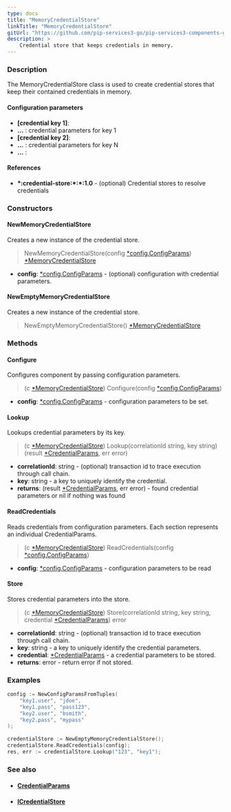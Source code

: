 ```yaml
---
type: docs
title: "MemoryCredentialStore"
linkTitle: "MemoryCredentialStore"
gitUrl: "https://github.com/pip-services3-go/pip-services3-components-go"
description: >
    Credential store that keeps credentials in memory.
---
```



### Description

The MemoryCredentialStore class is used to create credential stores that keep their contained credentials in memory.

#### Configuration parameters

- **[credential key 1]**:
- **...** : credential parameters for key 1
- **[credential key 2]**:
- **...** : credential parameters for key N
- **...** :

#### References
- **\*:credential-store:\*:\*:1.0** -  (optional) Credential stores to resolve credentials



### Constructors

#### NewMemoryCredentialStore
Creates a new instance of the credential store.

> NewMemoryCredentialStore(config [*config.ConfigParams](../../../commons/config/config_params)) [*MemoryCredentialStore]()

- **config**: [*config.ConfigParams](../../../commons/config/config_params) - (optional) configuration with credential parameters.

#### NewEmptyMemoryCredentialStore
Creates a new instance of the credential store.

> NewEmptyMemoryCredentialStore() [*MemoryCredentialStore]()


### Methods

#### Configure
Configures component by passing configuration parameters.

> (c [*MemoryCredentialStore]()) Configure(config [*config.ConfigParams](../../../commons/config/config_params))

- **config**: [*config.ConfigParams](../../../commons/config/config_params) - configuration parameters to be set.


#### Lookup
Lookups credential parameters by its key.

> (c [*MemoryCredentialStore]()) Lookup(correlationId string, key string) (result [*CredentialParams](../credential_params), err error)

- **correlationId**: string - (optional) transaction id to trace execution through call chain.
- **key**: string - a key to uniquely identify the credential.
- **returns**: (result [*CredentialParams](../credential_params), err error) - found credential parameters or nil if nothing was found


#### ReadCredentials
Reads credentials from configuration parameters.
Each section represents an individual CredentialParams.

> (c [*MemoryCredentialStore]()) ReadCredentials(config [*config.ConfigParams](../../../commons/config/config_params))

- **config**: [*config.ConfigParams](../../../commons/config/config_params) - configuration parameters to be read


#### Store
Stores credential parameters into the store.

> (c [*MemoryCredentialStore]()) Store(correlationId string, key string, credential [*CredentialParams](../credential_params)) error

- **correlationId**: string - (optional) transaction id to trace execution through call chain.
- **key**: string - a key to uniquely identify the credential parameters.
- **credential**: [*CredentialParams](../credential_params) - a credential parameters to be stored.
- **returns**: error - return error if not stored.

### Examples

```go
config := NewConfigParamsFromTuples(
    "key1.user", "jdoe",
    "key1.pass", "pass123",
    "key2.user", "bsmith",
    "key2.pass", "mypass"
);
  
credentialStore := NewEmptyMemoryCredentialStore();
credentialStore.ReadCredentials(config);
res, err := credentialStore.Lookup("123", "key1");

```

### See also
- #### [CredentialParams](../credential_params)
- #### [ICredentialStore](../icredential_store)
